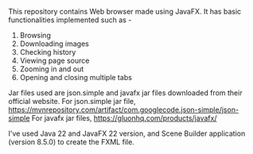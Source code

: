 This repository contains Web browser made using JavaFX.
It has basic functionalities implemented such as - 
1. Browsing
2. Downloading images
3. Checking history
4. Viewing page source
5. Zooming in and out
6. Opening and closing multiple tabs

Jar files used are json.simple and javafx jar files downloaded from their official website.
For json.simple jar file, https://mvnrepository.com/artifact/com.googlecode.json-simple/json-simple 
For javafx jar files, https://gluonhq.com/products/javafx/

I've used Java 22 and JavaFX 22 version, and Scene Builder application (version 8.5.0) to create the FXML file. 
